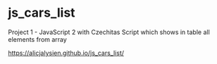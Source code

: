 # js_cars_list
Project 1 - JavaScript 2 with Czechitas
Script which shows in table all elements from array

https://alicjalysien.github.io/js_cars_list/

